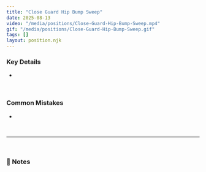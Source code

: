 ```yaml
---
title: "Close Guard Hip Bump Sweep"
date: 2025-08-13
video: "/media/positions/Close-Guard-Hip-Bump-Sweep.mp4"
gif: "/media/positions/Close-Guard-Hip-Bump-Sweep.gif"
tags: []
layout: position.njk
---
```

### **Key Details**
- 

<br>

### **Common Mistakes**
- 

<br>

---

<br>

### **📝 Notes**

<br>
